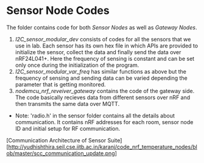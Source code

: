 # Sensor Node Codes

The folder contains code for both *Sensor Nodes* as well as *Gateway Nodes*. 

1. _I2C_sensor_modular_dev_ consists of codes for all the sensors that we use in lab. Each sensor has its own hex file in which APIs are provided to initialize the sensor, collect the data and finally send the data over nRF24L041+. Here the frequency of sensing is constant and can be set only once during the initialization of the program.
2. _I2C_sensor_modular_var_freq_ has similar functions as above but the frequency of sensing and sending data can be varied depending the parameter that is getting monitored.
3. _nodemcu_nrf_reveiver_gateway_ contains the code of the gateway side. The code basically recieves data from different sensors over nRF and then transmits the same data over MQTT. 

* Note: 'radio.h' in the sensor folder contains all the details about communication. It contains nRF addresses for each room, sensor node ID and initial setup for RF communication.

[Communication Architecture of Sensor Suite][http://yudhishthira.seil.cse.iitb.ac.in/karanj/code_nrf_temperature_nodes/blob/master/scc_communication_update.png]
